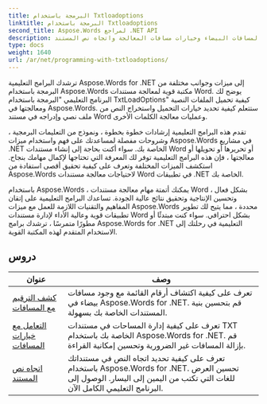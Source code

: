 ```yaml
---
title: البرمجة باستخدام Txtloadoptions
linktitle: البرمجة باستخدام Txtloadoptions
second_title: Aspose.Words لمراجع .NET API
description: تحتوي البرامج التعليمية على اكتشاف الترقيم بالمسافات البيضاء وخيارات مسافات المعالجة واتجاه نص المستند
type: docs
weight: 1640
url: /ar/net/programming-with-txtloadoptions/
---
```

ترشدك البرامج التعليمية Aspose.Words for .NET إلى ميزات وجوانب مختلفة من البرمجة باستخدام Aspose.Words مكتبة قوية لمعالجة مستندات Word. يوضح لك البرنامج التعليمي "البرمجة باستخدام TxtLoadOptions" كيفية تحميل الملفات النصية ومعالجتها في Aspose.Words. ستتعلم كيفية تحديد خيارات التحميل واستخراج النص من ملف نصي وإدراجه في مستند Word وعمليات معالجة الكلمات الأخرى.

تقدم هذه البرامج التعليمية إرشادات خطوة بخطوة ، ونموذج من التعليمات البرمجية ، وشروحات مفصلة لمساعدتك على فهم واستخدام ميزات Aspose.Words في مشاريع .NET الخاصة بك. سواء أكنت بحاجة إلى إنشاء مستندات Word أو تحريرها أو تحويلها أو معالجتها ، فإن هذه البرامج التعليمية توفر لك المعرفة التي تحتاجها لإكمال مهامك بنجاح. استكشف الميزات المختلفة وتعرف على كيفية تحقيق أقصى استفادة من Aspose.Words لاحتياجات معالجة مستندات Word في تطبيقات .NET الخاصة بك.

باستخدام Aspose.Words ، يمكنك أتمتة مهام معالجة مستندات Word بشكل فعال ، وتحسين الإنتاجية وتحقيق نتائج عالية الجودة. تساعدك البرامج التعليمية على إتقان المفاهيم والتقنيات اللازمة للعمل مع ميزات Aspose.Words محددة ، مما يتيح لك تطوير تطبيقات قوية وعالية الأداء لإدارة مستندات Word بشكل احترافي. سواء كنت مبتدئًا أو مطورًا متمرسًا ، ترشدك برامج Aspose.Words for .NET التعليمية في رحلتك إلى الاستخدام المتقدم لهذه المكتبة القوية.

 ## دروس
| عنوان | وصف |
| --- | --- |
| [كشف الترقيم مع المسافات](./detect-numbering-with-whitespaces/) | تعرف على كيفية اكتشاف أرقام القائمة مع وجود مسافات بيضاء في Aspose.Words for .NET. قم بتحسين بنية المستندات الخاصة بك بسهولة. |
| [التعامل مع خيارات المسافات](./handle-spaces-options/) | تعرف على كيفية إدارة المساحات في مستندات TXT الخاصة بك باستخدام Aspose.Words for .NET. قم بإزالة المسافات غير الضرورية وتحسين إمكانية القراءة. |
| [اتجاه نص المستند](./document-text-direction/) | تعرف على كيفية تحديد اتجاه النص في مستنداتك باستخدام Aspose.Words for .NET. تحسين العرض للغات التي تكتب من اليمين إلى اليسار. الوصول إلى البرنامج التعليمي الكامل الآن. |